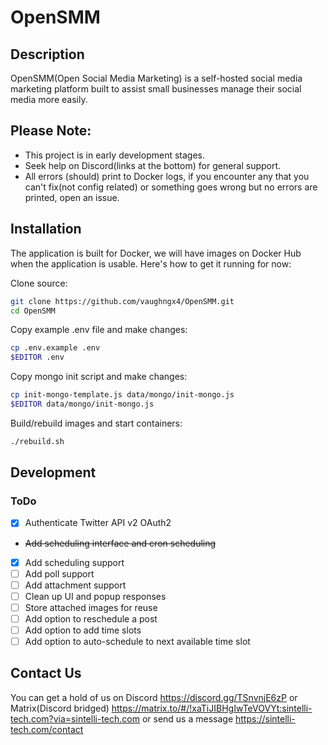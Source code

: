 # OpenSMM
## Description
OpenSMM(Open Social Media Marketing) is a self-hosted social media marketing platform built to assist small businesses manage their social media more easily.

## Please Note:
- This project is in early development stages.
- Seek help on Discord(links at the bottom) for general support.
- All errors (should) print to Docker logs, if you encounter any that you can't fix(not config related) or something goes wrong but no errors are printed, open an issue.

## Installation
The application is built for Docker, we will have images on Docker Hub when the application is usable. Here's how to get it running for now:

Clone source:
```bash
git clone https://github.com/vaughngx4/OpenSMM.git
cd OpenSMM
```

Copy example .env file and make changes:
```bash
cp .env.example .env
$EDITOR .env
```

Copy mongo init script and make changes:
```bash
cp init-mongo-template.js data/mongo/init-mongo.js
$EDITOR data/mongo/init-mongo.js
```

Build/rebuild images and start containers:
```bash
./rebuild.sh
```

## Development
### ToDo
- [x] Authenticate Twitter API v2 OAuth2
- ~~Add scheduling interface and cron scheduling~~
- [x] Add scheduling support
- [ ] Add poll support
- [ ] Add attachment support
- [ ] Clean up UI and popup responses
- [ ] Store attached images for reuse
- [ ] Add option to reschedule a post
- [ ] Add option to add time slots
- [ ] Add option to auto-schedule to next available time slot

## Contact Us
You can get a hold of us on Discord https://discord.gg/TSnvnjE6zP or Matrix(Discord bridged) https://matrix.to/#/!xaTiJIBHgIwTeVOVYt:sintelli-tech.com?via=sintelli-tech.com or send us a message https://sintelli-tech.com/contact
